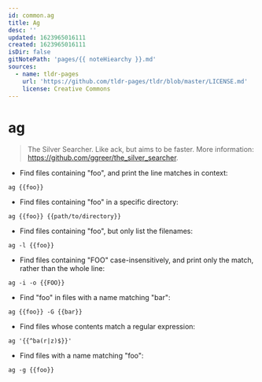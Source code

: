 ```yaml
---
id: common.ag
title: Ag
desc: ''
updated: 1623965016111
created: 1623965016111
isDir: false
gitNotePath: 'pages/{{ noteHiearchy }}.md'
sources:
  - name: tldr-pages
    url: 'https://github.com/tldr-pages/tldr/blob/master/LICENSE.md'
    license: Creative Commons
---
```

# ag

> The Silver Searcher. Like ack, but aims to be faster.
> More information: <https://github.com/ggreer/the_silver_searcher>.

- Find files containing "foo", and print the line matches in context:

`ag {{foo}}`

- Find files containing "foo" in a specific directory:

`ag {{foo}} {{path/to/directory}}`

- Find files containing "foo", but only list the filenames:

`ag -l {{foo}}`

- Find files containing "FOO" case-insensitively, and print only the match, rather than the whole line:

`ag -i -o {{FOO}}`

- Find "foo" in files with a name matching "bar":

`ag {{foo}} -G {{bar}}`

- Find files whose contents match a regular expression:

`ag '{{^ba(r|z)$}}'`

- Find files with a name matching "foo":

`ag -g {{foo}}`

